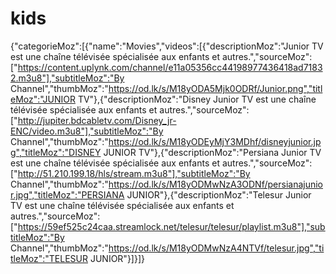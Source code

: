 # kids
{"categorieMoz":[{"name":"Movies","videos":[{"descriptionMoz":"Junior TV est une chaîne télévisée spécialisée aux enfants et autres.","sourceMoz":["https://content.uplynk.com/channel/e11a05356cc44198977436418ad71832.m3u8"],"subtitleMoz":"By Channel","thumbMoz":"https://od.lk/s/M18yODA5Mjk0ODRf/Junior.png","titleMoz":"JUNIOR TV"},{"descriptionMoz":"Disney Junior TV est une chaîne télévisée spécialisée aux enfants et autres.","sourceMoz":["http://jupiter.bdcabletv.com/Disney_jr-ENC/video.m3u8"],"subtitleMoz":"By Channel","thumbMoz":"https://od.lk/s/M18yODEyMjY3MDhf/disneyjunior.jpg","titleMoz":"DISNEY JUNIOR TV"},{"descriptionMoz":"Persiana Junior TV est une chaîne télévisée spécialisée aux enfants et autres.","sourceMoz":["http://51.210.199.18/hls/stream.m3u8"],"subtitleMoz":"By Channel","thumbMoz":"https://od.lk/s/M18yODMwNzA3ODNf/persianajunior.jpg","titleMoz":"PERSIANA JUNIOR"},{"descriptionMoz":"Telesur Junior TV est une chaîne télévisée spécialisée aux enfants et autres.","sourceMoz":["https://59ef525c24caa.streamlock.net/telesur/telesur/playlist.m3u8"],"subtitleMoz":"By Channel","thumbMoz":"https://od.lk/s/M18yODMwNzA4NTVf/telesur.jpg","titleMoz":"TELESUR JUNIOR"}]}]}
